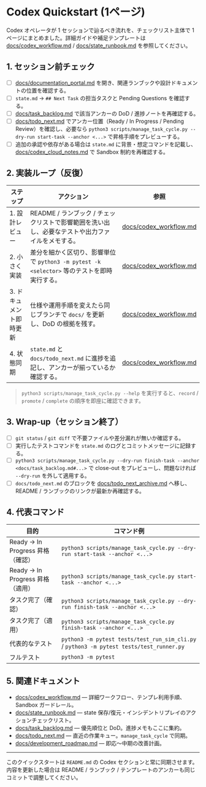 # Codex Quickstart (1ページ)

Codex オペレータが 1 セッションで辿るべき流れを、チェックリスト主体で 1 ページにまとめました。詳細ガイドや補足テンプレートは [docs/codex_workflow.md](codex_workflow.md) / [docs/state_runbook.md](state_runbook.md) を参照してください。

## 1. セッション前チェック
- [ ] [docs/documentation_portal.md](documentation_portal.md) を開き、関連ランブックや設計ドキュメントの位置を確認する。
- [ ] `state.md` → `## Next Task` の担当タスクと Pending Questions を確認する。
- [ ] [docs/task_backlog.md](task_backlog.md) で該当アンカーの DoD / 進捗ノートを再確認する。
- [ ] [docs/todo_next.md](todo_next.md) でアンカー位置（Ready / In Progress / Pending Review）を確認し、必要なら `python3 scripts/manage_task_cycle.py --dry-run start-task --anchor <...>` で昇格手順をプレビューする。
- [ ] 追加の承認や依存がある場合は `state.md` に背景・想定コマンドを記載し、[docs/codex_cloud_notes.md](codex_cloud_notes.md) で Sandbox 制約を再確認する。

## 2. 実装ループ（反復）
| ステップ | アクション | 参照 |
| --- | --- | --- |
| 1. 設計レビュー | README / ランブック / チェックリストで影響範囲を洗い出し、必要なテストや出力ファイルをメモする。 | [docs/codex_workflow.md](codex_workflow.md#pre-session-routine) |
| 2. 小さく実装 | 差分を細かく区切り、影響単位で `python3 -m pytest -k <selector>` 等のテストを即時実行する。 | [docs/codex_workflow.md](codex_workflow.md#session-loop-detail) |
| 3. ドキュメント即時更新 | 仕様や運用手順を変えたら同じブランチで `docs/` を更新し、DoD の根拠を残す。 | [docs/codex_workflow.md](codex_workflow.md#change-sync) |
| 4. 状態同期 | `state.md` と `docs/todo_next.md` に進捗を追記し、アンカーが揃っているか確認する。 | [docs/codex_workflow.md](codex_workflow.md#change-sync) |

> `python3 scripts/manage_task_cycle.py --help` を実行すると、`record` / `promote` / `complete` の順序を即座に確認できます。

## 3. Wrap-up（セッション終了）
- [ ] `git status` / `git diff` で不要ファイルや差分漏れが無いか確認する。
- [ ] 実行したテストコマンドを `state.md` のログとコミットメッセージに記録する。
- [ ] `python3 scripts/manage_task_cycle.py --dry-run finish-task --anchor <docs/task_backlog.md#...>` で close-out をプレビューし、問題なければ `--dry-run` を外して適用する。
- [ ] `docs/todo_next.md` のブロックを [docs/todo_next_archive.md](todo_next_archive.md) へ移し、README / ランブックのリンクが最新か再確認する。

## 4. 代表コマンド
| 目的 | コマンド例 |
| --- | --- |
| Ready → In Progress 昇格（確認） | `python3 scripts/manage_task_cycle.py --dry-run start-task --anchor <...>` |
| Ready → In Progress 昇格（適用） | `python3 scripts/manage_task_cycle.py start-task --anchor <...>` |
| タスク完了（確認） | `python3 scripts/manage_task_cycle.py --dry-run finish-task --anchor <...>` |
| タスク完了（適用） | `python3 scripts/manage_task_cycle.py finish-task --anchor <...>` |
| 代表的なテスト | `python3 -m pytest tests/test_run_sim_cli.py` / `python3 -m pytest tests/test_runner.py` |
| フルテスト | `python3 -m pytest` |

## 5. 関連ドキュメント
- [docs/codex_workflow.md](codex_workflow.md) — 詳細ワークフロー、テンプレ利用手順、Sandbox ガードレール。
- [docs/state_runbook.md](state_runbook.md) — state 保存/復元・インシデントリプレイのアクションチェックリスト。
- [docs/task_backlog.md](task_backlog.md) — 優先順位と DoD。進捗メモもここに集約。
- [docs/todo_next.md](todo_next.md) — 直近の作業キュー。`manage_task_cycle` で同期。
- [docs/development_roadmap.md](development_roadmap.md) — 即応〜中期の改善計画。

---
このクイックスタートは `README.md` の Codex セクションと常に同期させます。内容を更新した場合は README / ランブック / テンプレートのアンカーも同じコミットで調整してください。

